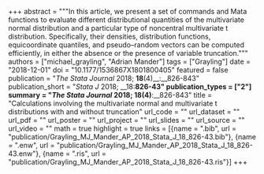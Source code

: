 +++
abstract = """In this article, we present a set of commands and Mata functions to evaluate different distributional quantities of the multivariate normal distribution and a particular type of noncentral multivariate t distribution. Specifically, their densities, distribution functions, equicoordinate quantiles, and pseudo–random vectors can be computed efficiently, in either the absence or the presence of variable truncation."""
authors = ["michael_grayling", "Adrian Mander"]
tags = ["Grayling"]
date = "2018-12-01"
doi = "10.1177/1536867X1801800405"
featured = false
publication = "*The Stata Journal* 2018; __18__(4)__:__826-843"
publication_short = "*Stata J* 2018; __18:__826-43"
publication_types = ["2"]
summary = "*The Stata Journal* 2018; __18__(4)__:__826-843"
title = "Calculations involving the multivariate normal and multivariate t distributions with and without truncation"
url_code = ""
url_dataset = ""
url_pdf = ""
url_poster = ""
url_project = ""
url_slides = ""
url_source = ""
url_video = ""
math = true
highlight = true
links = [{name = ".bib", url = "publication/Grayling_MJ_Mander_AP_2018_Stata_J_18_826-43.bib"}, {name = ".enw", url = "publication/Grayling_MJ_Mander_AP_2018_Stata_J_18_826-43.enw"}, {name = ".ris", url = "publication/Grayling_MJ_Mander_AP_2018_Stata_J_18_826-43.ris"}]
+++
